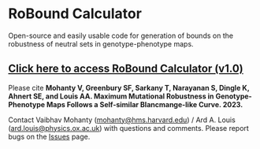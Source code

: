 # RoBound Calculator
Open-source and easily usable code for generation of bounds on the robustness of neutral sets in genotype-phenotype maps.

## [Click here to access RoBound Calculator (v1.0)](https://colab.research.google.com/github/vaibhav-mohanty/RoBound-Calculator/blob/main/RoBound_Calculator.ipynb)

Please cite **Mohanty V, Greenbury SF, Sarkany T, Narayanan S, Dingle K, Ahnert SE, and Louis AA. Maximum Mutational Robustness in Genotype-Phenotype Maps Follows a Self-similar Blancmange-like Curve. 2023.**

Contact Vaibhav Mohanty (mohanty@hms.harvard.edu) / Ard A. Louis (ard.louis@physics.ox.ac.uk) with questions and comments. Please report bugs on the [Issues](https://github.com/vaibhav-mohanty/RoBound-Calculator/issues) page.
